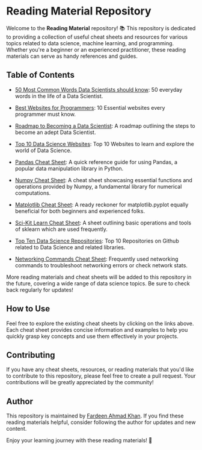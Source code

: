 # Reading Material Repository

Welcome to the **Reading Material** repository! 📚 This repository is dedicated to providing a collection of useful cheat sheets and resources for various topics related to data science, machine learning, and programming. Whether you're a beginner or an experienced practitioner, these reading materials can serve as handy references and guides.

## Table of Contents

- [50 Most Common Words Data Scientists should know](50%20words%20for%20Data%20Scientists.md): 50 everyday words in the life of a Data Scientist.
  
- [Best Websites for Programmers](Best%20Websites%20for%20Programmers.md): 10 Essential websites every programmer must know.

- [Roadmap to Becoming a Data Scientist](Data%20Science%20Roadmap.md): A roadmap outlining the steps to become an adept Data Scientist.

- [Top 10 Data Science Websites](Data%20Science%20Websites.md): Top 10 Websites to learn and explore the world of Data Science.
  
- [Pandas Cheat Sheet](Pandas%20Cheatsheet.md): A quick reference guide for using Pandas, a popular data manipulation library in Python.

- [Numpy Cheat Sheet](Numpy%20Cheatsheet.md): A cheat sheet showcasing essential functions and operations provided by Numpy, a fundamental library for numerical computations.
  
- [Matplotlib Cheat Sheet](Matplotlib%20Cheatsheet.md): A ready reckoner for matplotlib.pyplot equally beneficial for both beginners and experienced folks.

- [Sci-Kit Learn Cheat Sheet](Scikit%20Learn%20Cheatsheet.md): A sheet outlining basic operations and tools of sklearn which are used frequently.
  
- [Top Ten Data Science Repositories](Top%20Ten%20Data%20Science%20Repositories.md): Top 10 Repositories on Github related to Data Science and related libraries.
  
- [Networking Commands Cheat Sheet](Networking%20Commands.md): Frequently used networking commands to troubleshoot networking errors or check network stats.

More reading materials and cheat sheets will be added to this repository in the future, covering a wide range of data science topics. Be sure to check back regularly for updates!

## How to Use

Feel free to explore the existing cheat sheets by clicking on the links above. Each cheat sheet provides concise information and examples to help you quickly grasp key concepts and use them effectively in your projects.

## Contributing

If you have any cheat sheets, resources, or reading materials that you'd like to contribute to this repository, please feel free to create a pull request. Your contributions will be greatly appreciated by the community!

## Author

This repository is maintained by [Fardeen Ahmad Khan](https://github.com/I-Fardeen). If you find these reading materials helpful, consider following the author for updates and new content.

Enjoy your learning journey with these reading materials! 🚀
